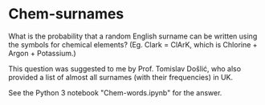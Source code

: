 # Chem-surnames

What is the probability that a random English surname can be written using the symbols for chemical elements? (Eg. Clark = ClArK, which is Chlorine + Argon + Potassium.)

This question was suggested to me by Prof. Tomislav Došlić, who also provided a list of almost all surnames (with their frequencies) in UK.

See the Python 3 notebook "Chem-words.ipynb" for the answer.
